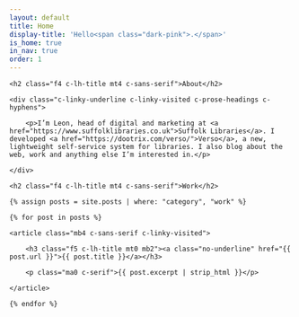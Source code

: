 ```yaml
---
layout: default
title: Home
display-title: 'Hello<span class="dark-pink">.</span>'
is_home: true
in_nav: true
order: 1
---
```


<section>

    <h2 class="f4 c-lh-title mt4 c-sans-serif">About</h2>

    <div class="c-linky-underline c-linky-visited c-prose-headings c-hyphens">

        <p>I’m Leon, head of digital and marketing at <a href="https://www.suffolklibraries.co.uk">Suffolk Libraries</a>. I developed <a href="https://dootrix.com/verso/">Verso</a>, a new, lightweight self-service system for libraries. I also blog about the web, work and anything else I’m interested in.</p>

    </div>

</section>

<section>

    <h2 class="f4 c-lh-title mt4 c-sans-serif">Work</h2>

    {% assign posts = site.posts | where: "category", "work" %}

    {% for post in posts %}

    <article class="mb4 c-sans-serif c-linky-visited">

        <h3 class="f5 c-lh-title mt0 mb2"><a class="no-underline" href="{{ post.url }}">{{ post.title }}</a></h3>

        <p class="ma0 c-serif">{{ post.excerpt | strip_html }}</p>

    </article>

    {% endfor %}

</section>
